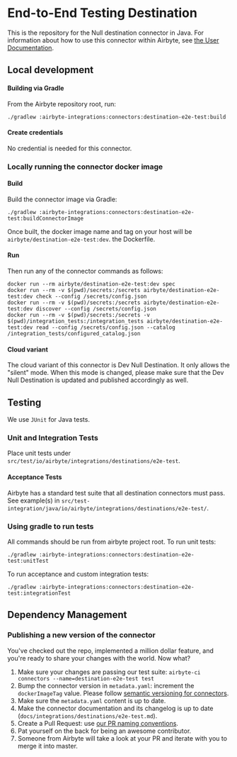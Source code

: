 # End-to-End Testing Destination

This is the repository for the Null destination connector in Java. For information about how to use
this connector within Airbyte, see
[the User Documentation](https://docs.airbyte.io/integrations/destinations/e2e-test).

## Local development

#### Building via Gradle

From the Airbyte repository root, run:

```
./gradlew :airbyte-integrations:connectors:destination-e2e-test:build
```

#### Create credentials

No credential is needed for this connector.

### Locally running the connector docker image

#### Build

Build the connector image via Gradle:

```
./gradlew :airbyte-integrations:connectors:destination-e2e-test:buildConnectorImage
```

Once built, the docker image name and tag on your host will be `airbyte/destination-e2e-test:dev`.
the Dockerfile.

#### Run

Then run any of the connector commands as follows:

```
docker run --rm airbyte/destination-e2e-test:dev spec
docker run --rm -v $(pwd)/secrets:/secrets airbyte/destination-e2e-test:dev check --config /secrets/config.json
docker run --rm -v $(pwd)/secrets:/secrets airbyte/destination-e2e-test:dev discover --config /secrets/config.json
docker run --rm -v $(pwd)/secrets:/secrets -v $(pwd)/integration_tests:/integration_tests airbyte/destination-e2e-test:dev read --config /secrets/config.json --catalog /integration_tests/configured_catalog.json
```

#### Cloud variant

The cloud variant of this connector is Dev Null Destination. It only allows the "silent" mode. When
this mode is changed, please make sure that the Dev Null Destination is updated and published
accordingly as well.

## Testing

We use `JUnit` for Java tests.

### Unit and Integration Tests

Place unit tests under `src/test/io/airbyte/integrations/destinations/e2e-test`.

#### Acceptance Tests

Airbyte has a standard test suite that all destination connectors must pass. See example(s) in
`src/test-integration/java/io/airbyte/integrations/destinations/e2e-test/`.

### Using gradle to run tests

All commands should be run from airbyte project root. To run unit tests:

```
./gradlew :airbyte-integrations:connectors:destination-e2e-test:unitTest
```

To run acceptance and custom integration tests:

```
./gradlew :airbyte-integrations:connectors:destination-e2e-test:integrationTest
```

## Dependency Management

### Publishing a new version of the connector

You've checked out the repo, implemented a million dollar feature, and you're ready to share your
changes with the world. Now what?

1. Make sure your changes are passing our test suite:
   `airbyte-ci connectors --name=destination-e2e-test test`
2. Bump the connector version in `metadata.yaml`: increment the `dockerImageTag` value. Please
   follow
   [semantic versioning for connectors](https://docs.airbyte.com/contributing-to-airbyte/resources/pull-requests-handbook/#semantic-versioning-for-connectors).
3. Make sure the `metadata.yaml` content is up to date.
4. Make the connector documentation and its changelog is up to date
   (`docs/integrations/destinations/e2e-test.md`).
5. Create a Pull Request: use
   [our PR naming conventions](https://docs.airbyte.com/contributing-to-airbyte/resources/pull-requests-handbook/#pull-request-title-convention).
6. Pat yourself on the back for being an awesome contributor.
7. Someone from Airbyte will take a look at your PR and iterate with you to merge it into master.
